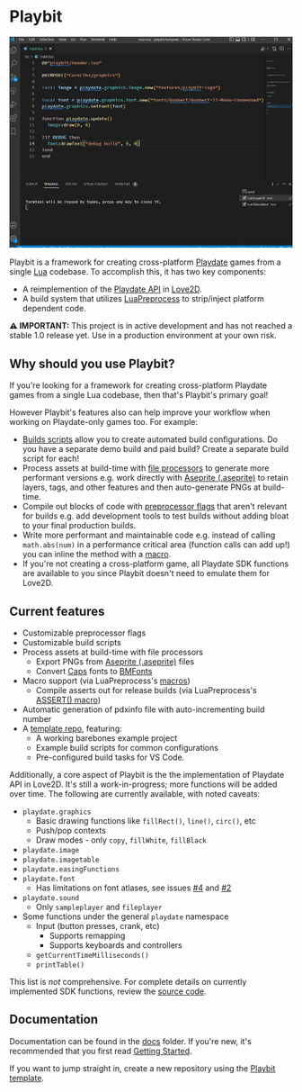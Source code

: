 # Playbit

![Playbit template running](media/playbit-example.gif)

Playbit is a framework for creating cross-platform [Playdate](https://play.date/) games from a single [Lua](https://www.lua.org/) codebase. To accomplish this, it has two key components:
* A reimplemention of the [Playdate API](https://sdk.play.date/Inside%20Playdate.html) in [Love2D](https://love2d.org/).
* A build system that utilizes [LuaPreprocess](https://github.com/ReFreezed/LuaPreprocess/) to strip/inject platform dependent code.

**⚠ IMPORTANT:** This project is in active development and has not reached a stable 1.0 release yet. Use in a production environment at your own risk. 

## Why should you use Playbit?

If you're looking for a framework for creating cross-platform Playdate games from a single Lua codebase, then that's Playbit's primary goal!

However Playbit's features also can help improve your workflow when working on Playdate-only games too. For example:
- [Builds scripts](build-scripts.md) allow you to create automated build configurations. Do you have a separate demo build and paid build? Create a separate build script for each!
- Process assets at build-time with [file processors](file-processors.md) to generate more performant versions e.g. work directly with [Aseprite (.aseprite)](https://www.aseprite.org/) to retain layers, tags, and other features and then auto-generate PNGs at build-time.
- Compile out blocks of code with [preprocessor flags](core-concepts.md#preprocessor-flags) that aren't relevant for builds e.g. add development tools to test builds without adding bloat to your final production builds.
- Write more performant and maintainable code e.g. instead of calling `math.abs(num)` in a performance critical area (function calls can add up!) you can inline the method with a [macro](core-concepts.md#macros).
- If you're not creating a cross-platform game, all Playdate SDK functions are available to you since Playbit doesn't need to emulate them for Love2D.

## Current features

* Customizable preprocessor flags
* Customizable build scripts
* Process assets at build-time with file processors
  * Export PNGs from [Aseprite (.aseprite)](https://www.aseprite.org/) files
  * Convert [Caps](https://play.date/caps/) fonts to [BMFonts](https://www.angelcode.com/products/bmfont/)
* Macro support (via LuaPreprocess's [macros](http://luapreprocess.refreezed.com/docs/extra-functionality/#insert-func))
  * Compile asserts out for release builds (via LuaPreprocess's [ASSERT() macro](http://luapreprocess.refreezed.com/docs/api/#assert))
* Automatic generation of pdxinfo file with auto-incrementing build number
* A [template repo](https://github.com/GamesRightMeow/playbit-template), featuring:
  * A working barebones example project
  * Example build scripts for common configurations
  * Pre-configured build tasks for VS Code.

Additionally, a core aspect of Playbit is the the implementation of Playdate API in Love2D. It's still a work-in-progress; more functions will be added over time. The following are currently available, with noted caveats:
- `playdate.graphics`
  - Basic drawing functions like `fillRect()`, `line()`, `circ()`, etc
  - Push/pop contexts
  - Draw modes - only `copy`, `fillWhite`, `fillBlack`
- `playdate.image`
- `playdate.imagetable`
- `playdate.easingFunctions`
- `playdate.font`
  - Has limitations on font atlases, see issues [#4](https://github.com/GamesRightMeow/playbit/issues/4) and [#2](https://github.com/GamesRightMeow/playbit/issues/2)
- `playdate.sound`
  - Only `sampleplayer` and `fileplayer`
- Some functions under the general `playdate` namespace
  - Input (button presses, crank, etc)
    - Supports remapping
    - Supports keyboards and controllers
  - `getCurrentTimeMilliseconds()`
  - `printTable()`

This list is _not_ comprehensive. For complete details on currently implemented SDK functions, review the [source code](../playdate/).

## Documentation
Documentation can be found in the [docs](../docs/) folder. If you're new, it's recommended that you first read [Getting Started](getting-started.md).

If you want to jump straight in, create a new repository using the [Playbit template](https://github.com/GamesRightMeow/playbit-template).
